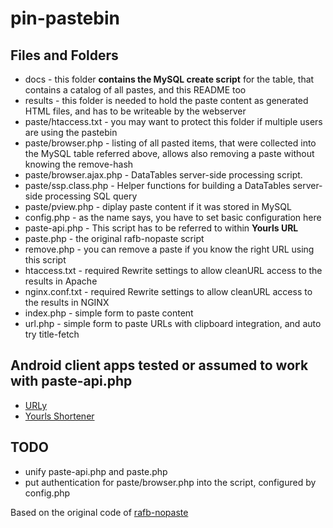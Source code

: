 pin-pastebin
========

Files and Folders
-------------------------
* docs - this folder **contains the MySQL create script** for the table, that contains a catalog of all pastes, and this README too
* results - this folder is needed to hold the paste content as generated HTML files, and has to be writeable by the webserver
* paste/htaccess.txt - you may want to protect this folder if multiple users are using the pastebin
* paste/browser.php - listing of all pasted items, that were collected into the MySQL table referred above, allows also removing a paste without knowing the remove-hash
* paste/browser.ajax.php - DataTables server-side processing script.
* paste/ssp.class.php - Helper functions for building a DataTables server-side processing SQL query
* paste/pview.php - diplay paste content if it was stored in MySQL
* config.php - as the name says, you have to set basic configuration here
* paste-api.php - This script has to be referred to within **Yourls URL**
* paste.php - the original rafb-nopaste script
* remove.php - you can remove a paste if you know the right URL using this script
* htaccess.txt - required Rewrite settings to allow cleanURL access to the results in Apache
* nginx.conf.txt - required Rewrite settings to allow cleanURL access to the results in NGINX
* index.php - simple form to paste content
* url.php - simple form to paste URLs with clipboard integration, and auto try title-fetch

Android client apps tested or assumed to work with paste-api.php
-------------------------
* [URLy](https://play.google.com/store/apps/details?id=com.mndroid.apps.urly)
* [Yourls Shortener](https://play.google.com/store/apps/details?id=cc.lupine.yourlsshortener)

TODO
-------------------------
* unify paste-api.php and paste.php
* put authentication for paste/browser.php into the script, configured by config.php


Based on the original code of [rafb-nopaste](https://code.google.com/archive/p/rafb-nopaste)
